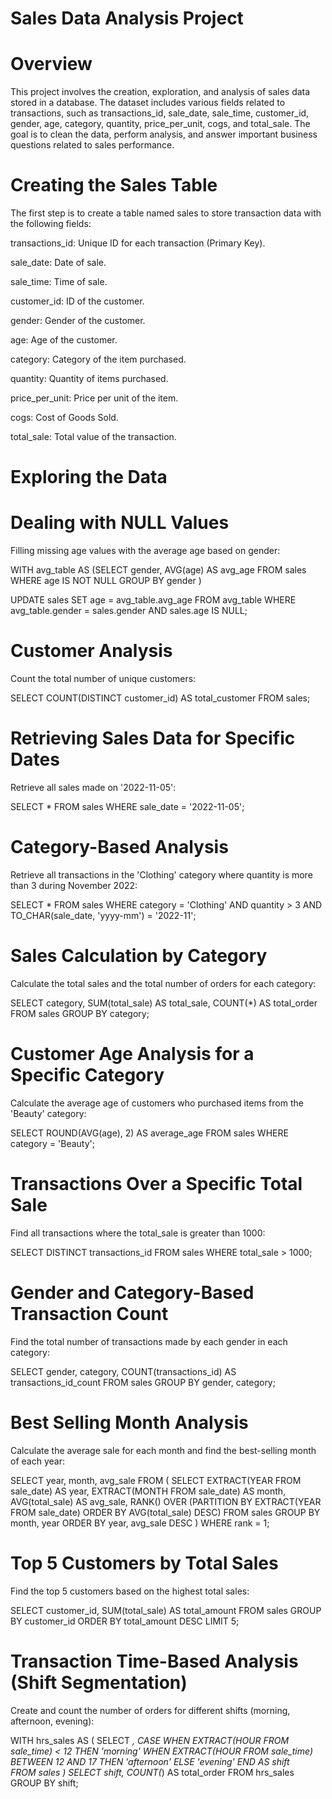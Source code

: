 # Sales Data Analysis Project
# Overview
This project involves the creation, exploration, and analysis of sales data stored in a database. The dataset includes various fields related to transactions, such as transactions_id, sale_date, sale_time, customer_id, gender, age, category, quantity, price_per_unit, cogs, and total_sale. The goal is to clean the data, perform analysis, and answer important business questions related to sales performance.

# Creating the Sales Table
The first step is to create a table named sales to store transaction data with the following fields:

transactions_id: Unique ID for each transaction (Primary Key).

sale_date: Date of sale.

sale_time: Time of sale.

customer_id: ID of the customer.

gender: Gender of the customer.

age: Age of the customer.

category: Category of the item purchased.

quantity: Quantity of items purchased.

price_per_unit: Price per unit of the item.

cogs: Cost of Goods Sold.

total_sale: Total value of the transaction.

# Exploring the Data
# Dealing with NULL Values
Filling missing age values with the average age based on gender:

WITH avg_table AS 
(SELECT gender, AVG(age) AS avg_age FROM sales WHERE age IS NOT NULL GROUP BY gender   )

UPDATE sales SET age = avg_table.avg_age FROM avg_table WHERE avg_table.gender = sales.gender AND sales.age IS NULL;

# Customer Analysis
Count the total number of unique customers:

SELECT COUNT(DISTINCT customer_id) AS total_customer 
FROM sales;

# Retrieving Sales Data for Specific Dates
Retrieve all sales made on '2022-11-05':

SELECT * FROM sales WHERE sale_date = '2022-11-05';

# Category-Based Analysis
Retrieve all transactions in the 'Clothing' category where quantity is more than 3 during November 2022:

SELECT * FROM sales WHERE category = 'Clothing' AND quantity > 3 AND TO_CHAR(sale_date, 'yyyy-mm') = '2022-11';

# Sales Calculation by Category
Calculate the total sales and the total number of orders for each category:

SELECT category, SUM(total_sale) AS total_sale, COUNT(*) AS total_order FROM sales GROUP BY category;

# Customer Age Analysis for a Specific Category
Calculate the average age of customers who purchased items from the 'Beauty' category:

SELECT ROUND(AVG(age), 2) AS average_age FROM sales WHERE category = 'Beauty';

# Transactions Over a Specific Total Sale
Find all transactions where the total_sale is greater than 1000:

SELECT DISTINCT transactions_id FROM sales WHERE total_sale > 1000;

# Gender and Category-Based Transaction Count
Find the total number of transactions made by each gender in each category:

SELECT gender, category, COUNT(transactions_id) AS transactions_id_count FROM sales GROUP BY gender, category;

# Best Selling Month Analysis
Calculate the average sale for each month and find the best-selling month of each year:

SELECT year, month, avg_sale FROM (
    SELECT EXTRACT(YEAR FROM sale_date) AS year, EXTRACT(MONTH FROM sale_date) AS month, AVG(total_sale) AS avg_sale,
    RANK() OVER (PARTITION BY EXTRACT(YEAR FROM sale_date) ORDER BY AVG(total_sale) DESC)
    FROM sales GROUP BY month, year ORDER BY year, avg_sale DESC
)
WHERE rank = 1;

# Top 5 Customers by Total Sales
Find the top 5 customers based on the highest total sales:

SELECT customer_id, SUM(total_sale) AS total_amount FROM sales GROUP BY customer_id ORDER BY total_amount DESC LIMIT 5;


# Transaction Time-Based Analysis (Shift Segmentation)
Create and count the number of orders for different shifts (morning, afternoon, evening):


WITH hrs_sales AS 
   ( SELECT *,
           CASE 
               WHEN EXTRACT(HOUR FROM sale_time) < 12 THEN 'morning'
               WHEN EXTRACT(HOUR FROM sale_time) BETWEEN 12 AND 17 THEN 'afternoon'
               ELSE 'evening'
           END AS shift       
    FROM sales
)
SELECT shift, COUNT(*) AS total_order FROM hrs_sales GROUP BY shift;





